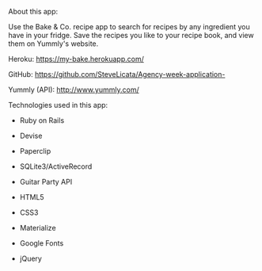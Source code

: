 About this app:

Use the Bake & Co. recipe app to search for recipes by any ingredient you have in your fridge. Save the recipes you like to your recipe book, and view them on Yummly's website.

Heroku: https://my-bake.herokuapp.com/

GitHub: https://github.com/SteveLicata/Agency-week-application-

Yummly (API): http://www.yummly.com/

Technologies used in this app:

* Ruby on Rails

* Devise

* Paperclip

* SQLite3/ActiveRecord

* Guitar Party API

* HTML5

* CSS3

* Materialize

* Google Fonts

* jQuery
